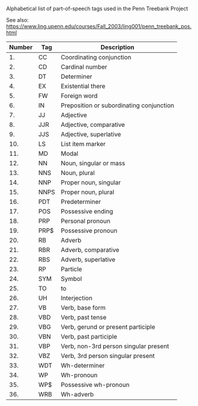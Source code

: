 Alphabetical list of part-of-speech tags used in the Penn Treebank Project

See also: https://www.ling.upenn.edu/courses/Fall_2003/ling001/penn_treebank_pos.html

|Number|Tag|Description|
|---|---|---|
|1.|CC|Coordinating conjunction|
|2.|CD|Cardinal number|
|3.|DT|Determiner|
|4.|EX|Existential there|
|5.|FW|Foreign word|
|6.|IN|Preposition or subordinating conjunction|
|7.|JJ|Adjective|
|8.|JJR|Adjective, comparative|
|9.|JJS|Adjective, superlative|
|10.|LS|List item marker|
|11.|MD|Modal|
|12.|NN|Noun, singular or mass|
|13.|NNS|Noun, plural|
|14.|NNP|Proper noun, singular|
|15.|NNPS|Proper noun, plural|
|16.|PDT|Predeterminer|
|17.|POS|Possessive ending|
|18.|PRP|Personal pronoun|
|19.|PRP$|Possessive pronoun|
|20.|RB|Adverb|
|21.|RBR|Adverb, comparative|
|22.|RBS|Adverb, superlative|
|23.|RP|Particle|
|24.|SYM|Symbol|
|25.|TO|to|
|26.|UH|Interjection|
|27.|VB|Verb, base form|
|28.|VBD|Verb, past tense|
|29.|VBG|Verb, gerund or present participle|
|30.|VBN|Verb, past participle|
|31.|VBP|Verb, non-3rd person singular present|
|32.|VBZ|Verb, 3rd person singular present|
|33.|WDT|Wh-determiner|
|34.|WP|Wh-pronoun|
|35.|WP$|Possessive wh-pronoun|
|36.|WRB|Wh-adverb|

